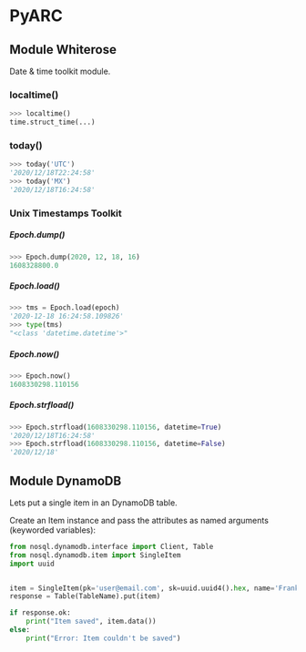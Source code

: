 # PyARC

## Module Whiterose

Date & time toolkit module.

### localtime()

```python
>>> localtime()
time.struct_time(...)
```

### today()

```python
>>> today('UTC')
'2020/12/18T22:24:58'
>>> today('MX')
'2020/12/18T16:24:58'
```

### Unix Timestamps Toolkit

##### Epoch.dump()

```python
>>> Epoch.dump(2020, 12, 18, 16)
1608328800.0
```

##### Epoch.load()

```python
>>> tms = Epoch.load(epoch)
'2020-12-18 16:24:58.109826'
>>> type(tms)
"<class 'datetime.datetime'>"
```

##### Epoch.now()

```python
>>> Epoch.now()
1608330298.110156
```

##### Epoch.strfload()

```python
>>> Epoch.strfload(1608330298.110156, datetime=True)
'2020/12/18T16:24:58'
>>> Epoch.strfload(1608330298.110156, datetime=False)
'2020/12/18'
```

## Module DynamoDB

Lets put a single item in an DynamoDB table.

Create an Item instance and pass the attributes as named arguments (keyworded variables):

```python
from nosql.dynamodb.interface import Client, Table
from nosql.dynamodb.item import SingleItem
import uuid


item = SingleItem(pk='user@email.com', sk=uuid.uuid4().hex, name='Frank')
response = Table(TableName).put(item)

if response.ok:
    print("Item saved", item.data())
else:
    print("Error: Item couldn't be saved")
```

